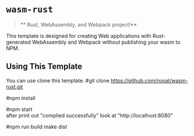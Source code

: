 # `wasm-rust`

> **  Rust, WebAssembly, and Webpack project!**

This template is designed for creating Web applications with
Rust-generated WebAssembly and Webpack without publishing your wasm to NPM.

##  Using This Template

You can use clone this template:
#git clone https://github.com/rooat/wasm-rust.git

#npm install

#npm start    
after print out "complied successfully" 
look at "http://localhost:8080"

#npm run build
make dist  
